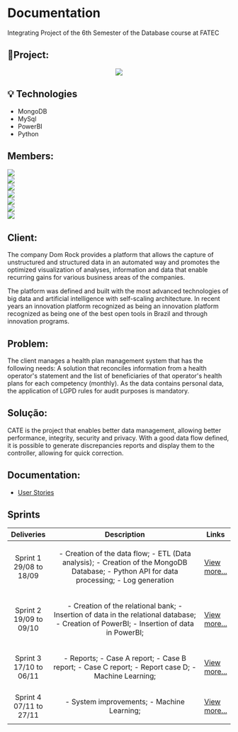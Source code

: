 # Documentation
 Integrating Project of the 6th Semester of the Database course at FATEC

## 📝Project:

<p align="center"> <img src = "https://github.com/API-6-SEMESTRE/Documentacao/blob/main/Src/logofinal.png"> </p>

## 💡 Technologies

- MongoDB
- MySql
- PowerBI
- Python

## Members:

<a href="https://www.linkedin.com/in/tairik-nishimura/"><img src= "https://img.shields.io/badge/Tairik%20Nishimura%20--%20Scrum%20Master-Linkedin-blue"></a> <br>
<a href="https://www.linkedin.com/in/maxx-barcelos-aaa106b2/"><img src= "https://img.shields.io/badge/Maximiles%20Barcelos%20--%20Product%20Owner-Linkedin-blue"></a> <br>
<a href="https://www.linkedin.com/in/leonardo-gabriel-silva-11b8b8178/"> <img src= "https://img.shields.io/badge/Leonardo%20Gabriel--%20Dev-Linkedin-blue"></a> <br>
<a href="https://www.linkedin.com/in/jeferson-tadeu-das-neves-a98343190/"> <img src= "https://img.shields.io/badge/Jeferson%20Tadeu--%20Dev-Linkedin-blue"></a> <br>
<a href="https://www.linkedin.com/in/devanir-ramos-junior/"> <img src= "https://img.shields.io/badge/Devanir%20Ramos--%20Dev-Linkedin-blue"></a> <br>
<a href="https://www.linkedin.com/in/jos%C3%A9-francisco-forneiro-junior/"> <img src= "https://img.shields.io/badge/José%20Francisco--%20Dev-Linkedin-blue"></a> <br>
<a href="https://www.linkedin.com/in/alan-bezerra/"> <img src= "https://img.shields.io/badge/Alan%20Bezerra--%20Dev-Linkedin-blue"></a> <br>


## Client:

The company Dom Rock provides a platform that allows the capture of unstructured and structured data in an automated way and promotes the optimized visualization of analyses, information and data that enable recurring gains for various business areas of the companies.

The platform was defined and built with the most advanced technologies of big data and artificial intelligence with self-scaling architecture.
In recent years an innovation platform recognized as being an innovation platform recognized as being one of the best open tools in Brazil and through innovation programs.
 
## Problem:

The client manages a health plan management system that has the following needs:
A solution that reconciles information from a health operator's statement and the list of beneficiaries of that operator's health plans for each competency (monthly). As the data contains personal data, the application of LGPD rules for audit purposes is mandatory.

## Solução:

CATE is the project that enables better data management, allowing better performance, integrity, security and privacy.
With a good data flow defined, it is possible to generate discrepancies reports and display them to the controller, allowing for quick correction.

## Documentation:

- [User Stories]([https://github.com/MaXximiles/API5-SEM/blob/main/Documentação/Instruções%20de%20instalação/README.md](https://github.com/API-6-SEMESTRE/Documentation/tree/main/User%20Stories)) 

<h2>Sprints</h2>
       <table>
              <thead>
                     <th width=150px>Deliveries</th>
                     <th width=100%>Description</th>
                     <th width=100px>Links</th>
              </thead>
              <tbody>
                     <tr>
                            <td align=center>Sprint 1<br> 29/08 to 18/09  </td>
                            <td><p align=center> 
                           - Creation of the data flow; - ETL (Data analysis); - Creation of the MongoDB Database; - Python API for data processing; - Log generation
                            <p align=center>   
                            </td>
                            <td><p><a href="#">View more...</a></p></td>
                     </tr>
                     <tr>
                            <td align=center>Sprint 2<br> 19/09 to 09/10  </td>
                            <td><p align=center> 
                            - Creation of the relational bank; - Insertion of data in the relational database; - Creation of PowerBI; - Insertion of data in PowerBI;
                            <p align=center>   
                            </td>
                            <td><p><a href="#">View more...</a></p></td>
                     </tr> 
                     <tr>
                            <td align=center>Sprint 3<br> 17/10 to 06/11 </td>
                            <td><p align=center> 
                            - Reports; - Case A report; - Case B report; - Case C report; - Report case D; - Machine Learning;
                            <p align=center>   
                            </td>
                            <td><p><a href="#">View more...</a></p></td>
                     </tr> 
                     <tr>
                            <td align=center>Sprint 4<br> 07/11 to 27/11  </td>
                            <td><p align=center> 
                            - System improvements; - Machine Learning;
                            <p align=center>   
                            </td>
                            <td><p><a href="#">View more...</a></p></td>
                     </tr>
              </tbody>
       </table>
